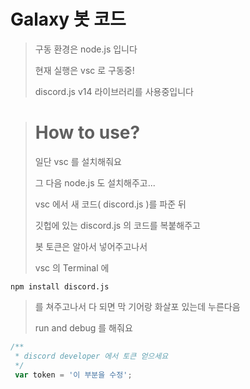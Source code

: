 Galaxy 봇 코드
=========================
> 구동 환경은 node.js 입니다
>
> 현재 실행은 vsc 로 구동중!
> 
> discord.js v14 라이브러리를 사용중입니다

> # How to use?
> 일단 vsc 를 설치해줘요
> 
> 그 다음 node.js 도 설치해주고...
>
> vsc 에서 새 코드( discord.js )를 파준 뒤
>
> 깃헙에 있는 discord.js 의 코드를 복붙해주고
>
> 봇 토큰은 알아서 넣어주고나서
>
> vsc 의 Terminal 에
```arduino
npm install discord.js
```
>
>를 쳐주고나서 다 되면 막 기어랑 화살포 있는데 누른다음
>
>run and debug 를 해줘요
>
```javascript
/**
 * discord developer 에서 토큰 얻으세요
 */
 var token = '이 부분을 수정';
```
